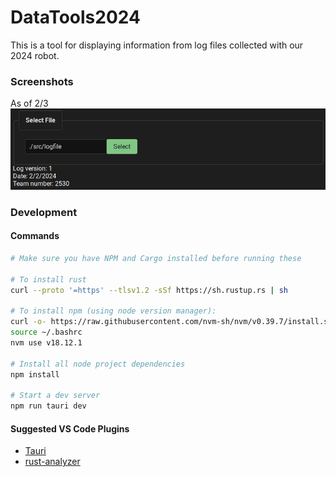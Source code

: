 # DataTools2024

This is a tool for displaying information from log files collected with our 2024 robot. 

### Screenshots

As of 2/3  
![](.github/project_screenshots/2024-02-03.png)

### Development

#### Commands

```bash
# Make sure you have NPM and Cargo installed before running these

# To install rust
curl --proto '=https' --tlsv1.2 -sSf https://sh.rustup.rs | sh

# To install npm (using node version manager):
curl -o- https://raw.githubusercontent.com/nvm-sh/nvm/v0.39.7/install.sh | bash
source ~/.bashrc
nvm use v18.12.1

# Install all node project dependencies
npm install

# Start a dev server
npm run tauri dev
```

#### Suggested VS Code Plugins
- [Tauri](https://marketplace.visualstudio.com/items?itemName=tauri-apps.tauri-vscode)
- [rust-analyzer](https://marketplace.visualstudio.com/items?itemName=rust-lang.rust-analyzer)
